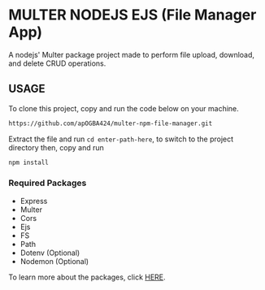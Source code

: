 # MULTER NODEJS EJS (File Manager App)

A nodejs' Multer package project made to perform file upload, download, and delete CRUD operations.

## USAGE 
To clone this project, copy and run the code below on your machine.
```bash
https://github.com/apOGBA424/multer-npm-file-manager.git
```
Extract the file and run  <code>cd enter-path-here</code>, to switch to the project directory then, copy and run 
```bash
npm install 
```

### Required Packages
- Express
- Multer
- Cors
- Ejs
- FS
- Path
- Dotenv (Optional)
- Nodemon (Optional)

To learn more about the packages, click [HERE](https://npmjs.com).
